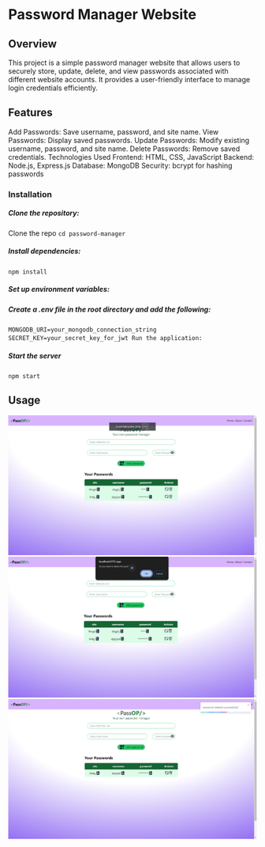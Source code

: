 
# Password Manager Website
## Overview
This project is a simple password manager website that allows users to securely store, update, delete, and view passwords associated with different website accounts. It provides a user-friendly interface to manage login credentials efficiently.

## Features
Add Passwords: Save username, password, and site name.
View Passwords: Display saved passwords.
Update Passwords: Modify existing username, password, and site name.
Delete Passwords: Remove saved credentials.
Technologies Used
Frontend: HTML, CSS, JavaScript
Backend: Node.js, Express.js
Database: MongoDB
Security: bcrypt for hashing passwords


### Installation
##### Clone the repository:

Clone the repo
`cd password-manager`
##### Install dependencies:



`npm install`
##### Set up environment variables:
##### Create a .env file in the root directory and add the following:



`MONGODB_URI=your_mongodb_connection_string
SECRET_KEY=your_secret_key_for_jwt
Run the application:`

##### Start the server

`npm start`

## Usage
![Preview](public\icons\1.png)
![Preview](public\icons\2.png)
![Preview](public\icons\3.png)
